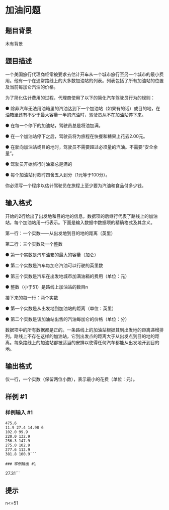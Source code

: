 # 加油问题

## 题目背景

木有背景


## 题目描述

一个美国旅行代理商经常被要求去估计开车从一个城市旅行至另一个城市的最小费用。他有一个在通常路线上的大多数加油站的列表。列表包括了所有加油站的位置及当前每加仑汽油的价格。

为了简化估计费用的过程，代理商使用了以下的简化汽车驾驶员行为的规则：

●    除非汽车无法用油箱里的汽油达到下一个加油站（如果有的话）或目的地，在油箱里还有不少于最大容量一半的汽油时，驾驶员从不在加油站停下来。

●    在每一个停下的加油站，驾驶员总是将油加满。

●    在一个加油站停下之后，驾驶员将为旅程在快餐和糖果上花去2.00元。

●    在驶向加油站或目的地时，驾驶员不需要超过必须量的汽油。不需要“安全余量”。

●    驾驶员开始旅行时油箱总是满的

●    每个加油站付款时四舍五入到分（1元等于100分）。

你必须写一个程序以估计驾驶员在旅程上至少要为汽油和食品付多少钱。


## 输入格式

开始的2行给出了出发地和目的地的信息。数据项的后继行代表了路线上的加油站，每个加油站用一行表示。下面是输入数据中数据项的精确格式及其含义。

第一行：一个实数——从出发地到目的地的距离（英里）

第二行：三个实数及一个整数

●    第一个实数是汽车油箱的最大的容量（加仑）

●    第二个实数是汽车每加仑汽油可以行驶的英里数

●    第三个实数是汽车在出发地城市加满油箱的费用（单位：元）

●    整数（小于51）是路线上加油站的数目n

接下来的每一行：两个实数

●    第一个实数是从出发地到加油站的距离（单位：英里）

●    第二个实数是该加油站出售的汽油每加仑的价格（单位：分）

数据项中的所有数据都是正的。一条路线上的加油站根据其到出发地的距离递增排列。路线上不存在这样的加油站，它到出发点的距离大于从出发点到目的地的距离。每条路线上的加油站都被适当的安排以使得任何汽车都能从出发地开到目的地。


## 输出格式

仅一行，一个实数（保留两位小数），表示最小的花费（单位：元）。


## 样例 #1

### 样例输入 #1
```
475.6
11.9 27.4 14.98 6
102.0 99.9
220.0 132.9
256.3 147.9
275.0 102.9
277.6 112.9
381.8 100.9```

### 样例输出 #1

```
27.31```

## 提示

n<=51
